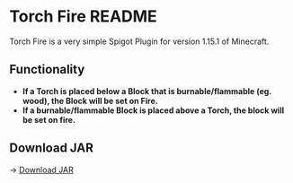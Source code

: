 # Torch Fire README
Torch Fire is a very simple Spigot Plugin for version 1.15.1 of Minecraft.
## Functionality
* **If a Torch is placed below a Block that is burnable/flammable (eg. wood), the Block will be set on Fire.**
* **If a burnable/flammable Block is placed above a Torch, the block will be set on fire.**
## Download JAR
-> [Download JAR](https://github.com/aaronlyy/torch-fire/raw/master/target/TorchFire-1.0-SNAPSHOT.jar)
